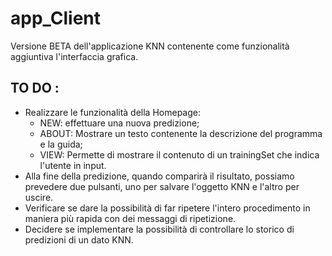 # app_Client
Versione BETA dell'applicazione KNN contenente come funzionalità aggiuntiva l'interfaccia grafica.

## TO DO :
- Realizzare le funzionalità della Homepage:
  - NEW: effettuare una nuova predizione;
  - ABOUT: Mostrare un testo contenente la descrizione del programma e la guida;
  - VIEW: Permette di mostrare il contenuto di un trainingSet che indica l'utente in input.
- Alla fine della predizione, quando comparirà il risultato, possiamo prevedere due pulsanti, uno per salvare 
  l'oggetto KNN e l'altro per uscire.
- Verificare se dare la possibilità di far ripetere l'intero procedimento in maniera più rapida con dei messaggi di
  ripetizione.
- Decidere se implementare la possibilità di controllare lo storico di predizioni di un dato KNN.